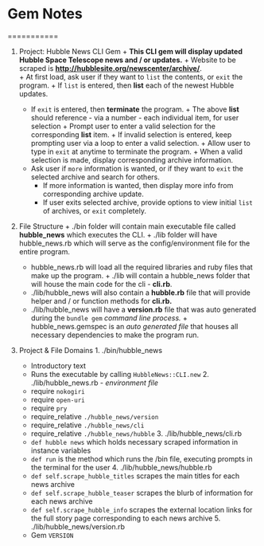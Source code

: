 # Gem Notes
===========
  1. Project: Hubble News CLI Gem
    + **This CLI gem will display updated Hubble Space Telescope news and / or updates.**
    + Website to be scraped is **http://hubblesite.org/newscenter/archive/**.    
    + At first load, ask user if they want to `list` the contents, or `exit` the program.
    + If `list` is entered, then **list** each of the newest Hubble updates.
      + If `exit` is entered, then **terminate** the program.
    + The above **list** should reference - via a number - each individual item, for user selection
    + Prompt user to enter a valid selection for the corresponding **list** item.
    + If invalid selection is entered, keep prompting user via a loop to enter a valid selection.
    + Allow user to type in `exit` at anytime to terminate the program.
    + When a valid selection is made, display corresponding archive information.
      + Ask user if `more` information is wanted, or if they want to `exit` the selected archive and search for others.
        + If more information is wanted, then display more info from corresponding archive update.
        + If user exits selected archive, provide options to view initial `list` of archives, or `exit` completely.

  2. File Structure
    + ./bin folder will contain main executable file called **hubble_news** which executes the CLI.
    + ./lib folder will have hubble_news.rb which will serve as the config/environment file for the entire program.
      + hubble_news.rb will load all the required libraries and ruby files that make up the program.
    + ./lib will contain a hubble_news folder that will house the main code for the cli - **cli.rb**.
      + ./lib/hubble_news will also contain a **hubble.rb** file that will provide helper and / or function methods for **cli.rb.**
      + ./lib/hubble_news will have a **version.rb** file that was auto generated during the `bundle gem` *command line process.*
    + hubble_news.gemspec is an *auto generated file* that houses all necessary dependencies to make the program run.

  3. Project & File Domains
    1. ./bin/hubble_news
      + Introductory text
      + Runs the executable by calling `HubbleNews::CLI.new`
    2. ./lib/hubble_news.rb - *environment file*
      + require `nokogiri`
      + require `open-uri`
      + require `pry`
      + require_relative `./hubble_news/version`
      + require_relative `./hubble_news/cli`
      + require_relative `./hubble_news/hubble`
    3. ./lib/hubble_news/cli.rb
      + `def hubble news` which holds necessary scraped information in instance variables
      + `def run` is the method which runs the /bin file, executing prompts in the terminal for the user
    4. ./lib/hubble_news/hubble.rb
      + `def self.scrape_hubble_titles` scrapes the main titles for each news archive
      + `def self.scrape_hubble_teaser` scrapes the blurb of information for each news archive
      + `def self.scrape_hubble_info` scrapes the external location links for the full story page corresponding to each news archive
    5. ./lib/hubble_news/version.rb
      + Gem `VERSION`
